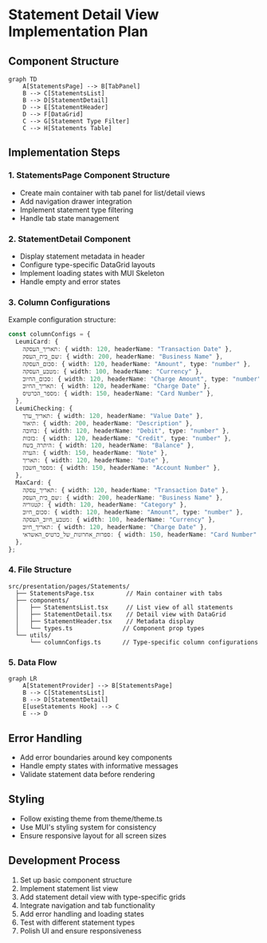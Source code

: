 # Statement Detail View Implementation Plan

## Component Structure

```mermaid
graph TD
    A[StatementsPage] --> B[TabPanel]
    B --> C[StatementsList]
    B --> D[StatementDetail]
    D --> E[StatementHeader]
    D --> F[DataGrid]
    C --> G[Statement Type Filter]
    C --> H[Statements Table]
```

## Implementation Steps

### 1. StatementsPage Component Structure

- Create main container with tab panel for list/detail views
- Add navigation drawer integration
- Implement statement type filtering
- Handle tab state management

### 2. StatementDetail Component

- Display statement metadata in header
- Configure type-specific DataGrid layouts
- Implement loading states with MUI Skeleton
- Handle empty and error states

### 3. Column Configurations

Example configuration structure:

```typescript
const columnConfigs = {
  LeumiCard: {
    תאריך_העסקה: { width: 120, headerName: "Transaction Date" },
    שם_בית_העסק: { width: 200, headerName: "Business Name" },
    סכום_העסקה: { width: 120, headerName: "Amount", type: "number" },
    מטבע_העסקה: { width: 100, headerName: "Currency" },
    סכום_החיוב: { width: 120, headerName: "Charge Amount", type: "number" },
    תאריך_החיוב: { width: 120, headerName: "Charge Date" },
    מספר_הכרטיס: { width: 150, headerName: "Card Number" },
  },
  LeumiChecking: {
    תאריך_ערך: { width: 120, headerName: "Value Date" },
    תיאור: { width: 200, headerName: "Description" },
    בחובה: { width: 120, headerName: "Debit", type: "number" },
    בזכות: { width: 120, headerName: "Credit", type: "number" },
    היתרה_בשח: { width: 120, headerName: "Balance" },
    הערה: { width: 150, headerName: "Note" },
    תאריך: { width: 120, headerName: "Date" },
    מספר_חשבון: { width: 150, headerName: "Account Number" },
  },
  MaxCard: {
    תאריך_עסקה: { width: 120, headerName: "Transaction Date" },
    שם_בית_העסק: { width: 200, headerName: "Business Name" },
    קטגוריה: { width: 120, headerName: "Category" },
    סכום_חיוב: { width: 120, headerName: "Amount", type: "number" },
    מטבע_חיוב_העסקה: { width: 100, headerName: "Currency" },
    תאריך_חיוב: { width: 120, headerName: "Charge Date" },
    ספרות_אחרונות_של_כרטיס_האשראי: { width: 150, headerName: "Card Number" },
  },
};
```

### 4. File Structure

```
src/presentation/pages/Statements/
  ├── StatementsPage.tsx         // Main container with tabs
  ├── components/
  │   ├── StatementsList.tsx     // List view of all statements
  │   ├── StatementDetail.tsx    // Detail view with DataGrid
  │   ├── StatementHeader.tsx    // Metadata display
  │   └── types.ts              // Component prop types
  └── utils/
      └── columnConfigs.ts      // Type-specific column configurations
```

### 5. Data Flow

```mermaid
graph LR
    A[StatementProvider] --> B[StatementsPage]
    B --> C[StatementsList]
    B --> D[StatementDetail]
    E[useStatements Hook] --> C
    E --> D
```

## Error Handling

- Add error boundaries around key components
- Handle empty states with informative messages
- Validate statement data before rendering

## Styling

- Follow existing theme from theme/theme.ts
- Use MUI's styling system for consistency
- Ensure responsive layout for all screen sizes

## Development Process

1. Set up basic component structure
2. Implement statement list view
3. Add statement detail view with type-specific grids
4. Integrate navigation and tab functionality
5. Add error handling and loading states
6. Test with different statement types
7. Polish UI and ensure responsiveness
